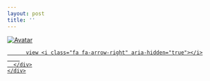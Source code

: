 ```yaml
---
layout: post
title: ''
---
```


<p class="imglist">

<div class="image-container">
  <a href="https://pic.superbed.cn/item/5de251e88e0e2e3ee93f440a.jpg"  data-fancybox="images">
    <img src="https://pic3.superbed.cn/item/5de252318e0e2e3ee93f505d.jpg" alt="Avatar" class="image" />
    <div class="overlay">
      <div class="text">
        
          view <i class="fa fa-arrow-right" aria-hidden="true"></i>
        
      </div>
    </div>
  </a>
</div>


<a href="https://pic.superbed.cn/item/5de251e88e0e2e3ee93f440d.jpg" data-fancybox="images"><img src="" /></a>
<a href="https://pic.superbed.cn/item/5de251e88e0e2e3ee93f441c.jpg" data-fancybox="images"><img src="" /></a>
<a href="https://pic.superbed.cn/item/5de251e88e0e2e3ee93f4421.jpg" data-fancybox="images"><img src="" /></a>
<a href="https://pic.superbed.cn/item/5de251e88e0e2e3ee93f4424.jpg" data-fancybox="images"><img src="" /></a>
<a href="https://pic3.superbed.cn/item/5de252318e0e2e3ee93f504e.jpg" data-fancybox="images"><img src="" /></a>
<a href="https://pic3.superbed.cn/item/5de252318e0e2e3ee93f5051.jpg" data-fancybox="images"><img src="" /></a>
<a href="https://pic3.superbed.cn/item/5de252318e0e2e3ee93f5054.jpg" data-fancybox="images"><img src="" /></a>
<a href="https://pic3.superbed.cn/item/5de252318e0e2e3ee93f5058.jpg" data-fancybox="images"><img src="" /></a>
<a href="https://pic3.superbed.cn/item/5de252318e0e2e3ee93f505d.jpg" data-fancybox="images"><img src="" /></a>
<a href="https://pic3.superbed.cn/item/5de252318e0e2e3ee93f506b.jpg" data-fancybox="images"><img src="" /></a>
<a href="https://pic3.superbed.cn/item/5de252318e0e2e3ee93f5076.jpg" data-fancybox="images"><img src="" /></a>
<a href="https://pic3.superbed.cn/item/5de252318e0e2e3ee93f507c.jpg" data-fancybox="images"><img src="" /></a>
<a href="https://pic3.superbed.cn/item/5de252318e0e2e3ee93f5085.jpg" data-fancybox="images"><img src="" /></a>
<a href="https://pic3.superbed.cn/item/5de252318e0e2e3ee93f508a.jpg" data-fancybox="images"><img src="" /></a>
<a href="https://pic3.superbed.cn/item/5de252318e0e2e3ee93f5092.jpg" data-fancybox="images"><img src="" /></a>
<a href="https://pic3.superbed.cn/item/5de252318e0e2e3ee93f509b.jpg" data-fancybox="images"><img src="" /></a>
<a href="https://pic3.superbed.cn/item/5de252318e0e2e3ee93f50a0.jpg" data-fancybox="images"><img src="" /></a>
<a href="https://pic3.superbed.cn/item/5de252318e0e2e3ee93f50af.jpg" data-fancybox="images"><img src="" /></a>
<a href="https://pic3.superbed.cn/item/5de252318e0e2e3ee93f50b6.jpg" data-fancybox="images"><img src="" /></a>
<a href="https://pic3.superbed.cn/item/5de252318e0e2e3ee93f50bc.jpg" data-fancybox="images"><img src="" /></a>
<a href="https://pic3.superbed.cn/item/5de252318e0e2e3ee93f50c6.jpg" data-fancybox="images"><img src="" /></a>
<a href="https://pic3.superbed.cn/item/5de252318e0e2e3ee93f50d2.jpg" data-fancybox="images"><img src="" /></a>
<a href="https://pic3.superbed.cn/item/5de252318e0e2e3ee93f50d7.jpg" data-fancybox="images"><img src="" /></a>
<a href="https://pic3.superbed.cn/item/5de252318e0e2e3ee93f50d9.jpg" data-fancybox="images"><img src="" /></a>
<a href="https://pic3.superbed.cn/item/5de252318e0e2e3ee93f50db.jpg" data-fancybox="images"><img src="" /></a>
<a href="https://pic3.superbed.cn/item/5de252318e0e2e3ee93f50dd.jpg" data-fancybox="images"><img src="" /></a>
<a href="https://pic3.superbed.cn/item/5de252328e0e2e3ee93f50ef.jpg" data-fancybox="images"><img src="" /></a>
<a href="https://pic3.superbed.cn/item/5de252328e0e2e3ee93f50f1.jpg" data-fancybox="images"><img src="" /></a>
<a href="https://pic3.superbed.cn/item/5de252328e0e2e3ee93f50f4.jpg" data-fancybox="images"><img src="" /></a>
<a href="https://pic3.superbed.cn/item/5de252728e0e2e3ee93f6058.jpg" data-fancybox="images"><img src="" /></a>
<a href="https://pic3.superbed.cn/item/5de252728e0e2e3ee93f605b.jpg" data-fancybox="images"><img src="" /></a>
<a href="https://pic3.superbed.cn/item/5de252728e0e2e3ee93f605e.jpg" data-fancybox="images"><img src="" /></a>
<a href="https://pic3.superbed.cn/item/5de252728e0e2e3ee93f6061.jpg" data-fancybox="images"><img src="" /></a>
<a href="https://pic3.superbed.cn/item/5de252728e0e2e3ee93f6068.jpg" data-fancybox="images"><img src="" /></a>
<a href="https://pic3.superbed.cn/item/5de252728e0e2e3ee93f6075.jpg" data-fancybox="images"><img src="" /></a>
<a href="https://pic3.superbed.cn/item/5de252728e0e2e3ee93f6081.jpg" data-fancybox="images"><img src="" /></a>
<a href="https://pic3.superbed.cn/item/5de252728e0e2e3ee93f608a.jpg" data-fancybox="images"><img src="" /></a>
<a href="https://pic3.superbed.cn/item/5de252728e0e2e3ee93f608d.jpg" data-fancybox="images"><img src="" /></a>
<a href="https://pic3.superbed.cn/item/5de252728e0e2e3ee93f6096.jpg" data-fancybox="images"><img src="" /></a>
<a href="https://pic3.superbed.cn/item/5de252728e0e2e3ee93f60a1.jpg" data-fancybox="images"><img src="" /></a>
<a href="https://pic3.superbed.cn/item/5de252728e0e2e3ee93f60a6.jpg" data-fancybox="images"><img src="" /></a>
<a href="https://pic3.superbed.cn/item/5de252728e0e2e3ee93f60a9.jpg" data-fancybox="images"><img src="" /></a>
<a href="https://pic3.superbed.cn/item/5de252728e0e2e3ee93f60b4.jpg" data-fancybox="images"><img src="" /></a>
<a href="https://pic3.superbed.cn/item/5de252728e0e2e3ee93f60bf.jpg" data-fancybox="images"><img src="" /></a>
<a href="https://pic3.superbed.cn/item/5de252728e0e2e3ee93f60c5.jpg" data-fancybox="images"><img src="" /></a>
<a href="https://pic3.superbed.cn/item/5de252728e0e2e3ee93f60ce.jpg" data-fancybox="images"><img src="" /></a>
<a href="https://pic3.superbed.cn/item/5de252728e0e2e3ee93f60d7.jpg" data-fancybox="images"><img src="" /></a>
<a href="https://pic3.superbed.cn/item/5de252728e0e2e3ee93f60da.jpg" data-fancybox="images"><img src="" /></a>


</p>
